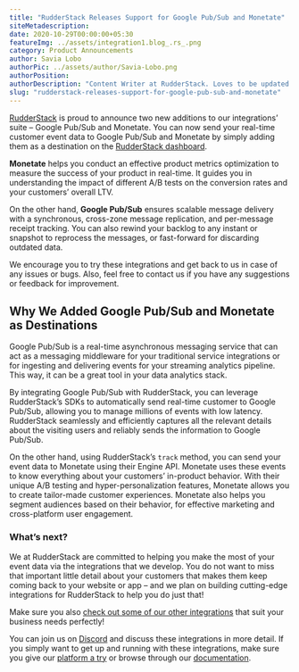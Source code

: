 ```yaml
---
title: "RudderStack Releases Support for Google Pub/Sub and Monetate"
siteMetadescription:
date: 2020-10-29T00:00:00+05:30
featureImg: ../assets/integration1.blog_.rs_.png
category: Product Announcements
author: Savia Lobo
authorPic: ../assets/author/Savia-Lobo.png
authorPosition: 
authorDescription: "Content Writer at RudderStack. Loves to be updated with the tech happenings around the globe. Loves singing and composing songs. Believes in putting the art in smart."
slug: "rudderstack-releases-support-for-google-pub-sub-and-monetate"
---
```

[RudderStack](http://www.rudderstack.com) is proud to announce two new additions to our integrations’ suite – Google Pub/Sub and Monetate. You can now send your real-time customer event data to Google Pub/Sub and Monetate by simply adding them as a destination on the [RudderStack dashboard](http://app.rudderlabs.com/signup?type=freetrial).

**Monetate** helps you conduct an effective product metrics optimization to measure the success of your product in real-time. It guides you in understanding the impact of different A/B tests on the conversion rates and your customers’ overall LTV. 

On the other hand, **Google Pub/Sub** ensures scalable message delivery with a synchronous, cross-zone message replication, and per-message receipt tracking. You can also rewind your backlog to any instant or snapshot to reprocess the messages, or fast-forward for discarding outdated data.

We encourage you to try these integrations and get back to us in case of any issues or bugs. Also, feel free to contact us if you have any suggestions or feedback for improvement.

Why We Added Google Pub/Sub and Monetate as Destinations
--------------------------------------------------------

Google Pub/Sub is a real-time asynchronous messaging service that can act as a messaging middleware for your traditional service integrations or for ingesting and delivering events for your streaming analytics pipeline. This way, it can be a great tool in your data analytics stack. 

By integrating Google Pub/Sub with RudderStack, you can leverage RudderStack’s SDKs to automatically send real-time customer to Google Pub/Sub, allowing you to manage millions of events with low latency. RudderStack seamlessly and efficiently captures all the relevant details about the visiting users and reliably sends the information to Google Pub/Sub. 

On the other hand, using RudderStack’s `track` method, you can send your event data to Monetate using their Engine API. Monetate uses these events to know everything about your customers’ in-product behavior. With their unique A/B testing and hyper-personalization features, Monetate allows you to create tailor-made customer experiences. Monetate also helps you segment audiences based on their behavior, for effective marketing and cross-platform user engagement. 

### What’s next?

We at RudderStack are committed to helping you make the most of your event data via the integrations that we develop. You do not want to miss that important little detail about your customers that makes them keep coming back to your website or app – and we plan on building cutting-edge integrations for RudderStack to help you do just that!

Make sure you also [check out some of our other integrations](https://rudderstack.com/blog/rudderstack-supports-email-marketing-platform-mailchimp/) that suit your business needs perfectly!

You can join us on [Discord](https://discordapp.com/invite/xNEdEGw) and discuss these integrations in more detail. If you simply want to get up and running with these integrations, make sure you give our [platform a try](http://app.rudderlabs.com/signup?type=freetrial) or browse through our [documentation](https://docs.rudderstack.com/destinations).